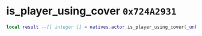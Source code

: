 # is_player_using_cover `0x724A2931`

```lua
local result --[[ integer ]] = natives.actor.is_player_using_cover(_unk0 --[[ integer ]])
```